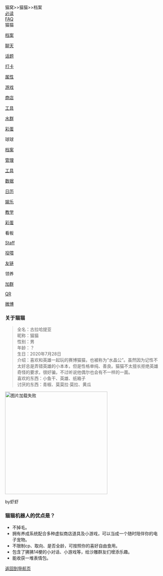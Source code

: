 <div class="title">
<span class="title">猫窝>>猫猫>>档案</span><br>
<div class="dropdown">
<a href="猫窝首页.md"><span class="menu">必读</span></a>
  </div>
  <div class="dropdown">
<a href="常见问题管理方针.md"><span class="menu">FAQ</span></a>  
</div>
<div class="dropdown">
<span class="menu">猫猫</span>
  <div class="dropdown-content">
    <a class="link" href="猫猫档案.md"><p class="menu">档案</p></a>
    <a class="link" href="AI聊天.md"><p class="menu">聊天</p></a>
    <a class="link" href="话题.md"><p class="menu">话题</p></a>
    <a class="link" href="个性打卡.md"><p class="menu">打卡</p></a>
    <a class="link" href="属性养成.md"><p class="menu">属性</p></a>
    <a class="link" href="小游戏.md"><p class="menu">游戏</p></a>
    <a class="link" href="商城道具.md"><p class="menu">商店</p></a>
    <a class="link" href="便利功能.md"><p class="menu">工具</p></a>
    <a class="link" href="群内娱乐.md"><p class="menu">水群</p></a>
    <a class="link" href="隐藏指令.md"><p class="menu">彩蛋</p></a>
  </div>
  </div>
<div class="dropdown">
  <span class="menu">球球</span>
  <div class="dropdown-content">
    <a class="link" href="球球档案.md"><p class="menu">档案</p></a>
    <a class="link" href="管理系统.md"><p class="menu">管理</p></a>
    <a class="link" href="辅助系统.md"><p class="menu">工具</p></a>
    <a class="link" href="数据库系统.md"><p class="menu">数据</p></a>
    <a class="link" href="日历系统.md"><p class="menu">日历</p></a>
    <a class="link" href="娱乐系统.md"><p class="menu">娱乐</p></a>
    <a class="link" href="导入系统.md"><p class="menu">教学</p></a>
    <a class="link" href="隐藏系统.md"><p class="menu">彩蛋</p></a>
  </div>
</div>
<div class="dropdown">
  <span class="menu">看板</span>
  <div class="dropdown-content">
    <a class="link" href="制作人员.md"><p class="menu">Staff</p></a>
    <a class="link" href="投喂.md"><p class="menu">投喂</p></a>
    <a class="link" href="友情链接.md"><p class="menu">友链</p></a>
  </div>
</div>
<div class="dropdown">
<span class="menu">领养</span>
  <div class="dropdown-content">
    <a class="link" href="https://qm.qq.com/cgi-bin/qm/qr?k=BqrQGTYAgg2RWsg5UZY98gi-PmhOINQL&amp;jump_from=webapi"><p class="menu">加群</p></a>
    <a class="link" href="https://i.gyazo.com/a58fa55cc10e5ce476a0fc188dc4f6ee.jpg"><p class="menu">QR</p></a>
    <a class="link" href="https://weibo.com/u/7487554900"><p class="menu">微博</p></a>
  </div>
  </div>
  </div>
 <div class="line">
<h3>关于猫猫</h3>
<blockquote class="warning">全名：古拉哈提亚<br>昵称：猫猫<br>性别：男<br>年龄：？<br>生日：2020年7月28日<br>介绍：喜欢和英雄一起玩的赛博猫猫，也被称为“水晶公”。虽然因为记性不太好总是弄错英雄的小本本，但是性格单纯、善良。猫猫不太擅长拒绝英雄奇怪的要求，很好骗，不过听说他偶尔也会有不一样的一面。<br>喜欢的东西：小鱼干、英雄、纸箱子<br>讨厌的东西：青椒、莫莫拉·莫拉、黄瓜<br></blockquote>

<div class="tag">
<img src="https://i.gyazo.com/980551fcd3360f9ace0b5f34a52c44f6.png" alt="图片加载失败"  width="335">
  <div class="tag-content"><p class="tag">by虾虾</p></div>
  </div>

<h3>猫猫机器人的优点是？</h3>
<ul><li>不掉毛。</li><li>拥有养成系统配合多种虚拟商店道具及小游戏，可以当成一个随时陪伴你的电子宠物。</li><li>不限制cp、取向、是否全龄，可按照你的喜好自由食用。</li><li>包含了狒狒14梗的小对话、小游戏等，给沙雕群友们增添乐趣。</li><li>能收获一堆表情包。</li></ul>

<a href="猫窝导航1.md"><span class="back">返回到导航页</span></a>
</div>
<div class="bg">
</div>